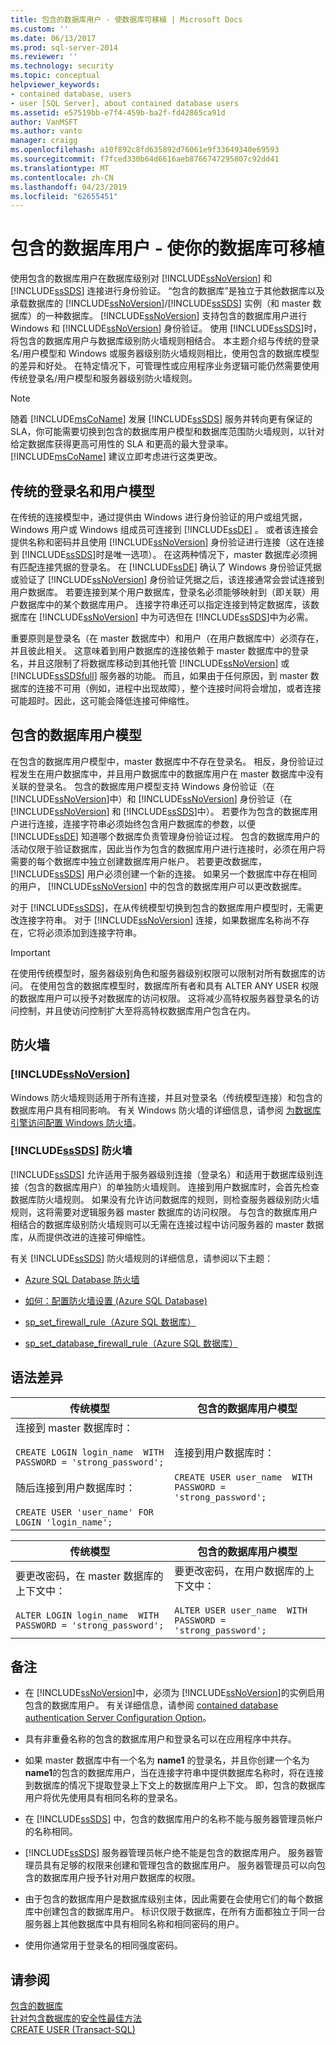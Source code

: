 ```yaml
---
title: 包含的数据库用户 - 使数据库可移植 | Microsoft Docs
ms.custom: ''
ms.date: 06/13/2017
ms.prod: sql-server-2014
ms.reviewer: ''
ms.technology: security
ms.topic: conceptual
helpviewer_keywords:
- contained database, users
- user [SQL Server], about contained database users
ms.assetid: e57519bb-e7f4-459b-ba2f-fd42865ca91d
author: VanMSFT
ms.author: vanto
manager: craigg
ms.openlocfilehash: a10f892c8fd635892d76061e9f33649340e69593
ms.sourcegitcommit: f7fced330b64d6616aeb8766747295807c92dd41
ms.translationtype: MT
ms.contentlocale: zh-CN
ms.lasthandoff: 04/23/2019
ms.locfileid: "62655451"
---
```

# <a name="contained-database-users---making-your-database-portable"></a>包含的数据库用户 - 使你的数据库可移植
  使用包含的数据库用户在数据库级别对 [!INCLUDE[ssNoVersion](../../includes/ssnoversion-md.md)] 和 [!INCLUDE[ssSDS](../../includes/sssds-md.md)] 连接进行身份验证。 “包含的数据库”是独立于其他数据库以及承载数据库的 [!INCLUDE[ssNoVersion](../../includes/ssnoversion-md.md)]/[!INCLUDE[ssSDS](../../includes/sssds-md.md)] 实例（和 master 数据库）的一种数据库。 [!INCLUDE[ssNoVersion](../../includes/ssnoversion-md.md)] 支持包含的数据库用户进行 Windows 和 [!INCLUDE[ssNoVersion](../../includes/ssnoversion-md.md)] 身份验证。 使用 [!INCLUDE[ssSDS](../../includes/sssds-md.md)]时，将包含的数据库用户与数据库级别防火墙规则相结合。 本主题介绍与传统的登录名/用户模型和 Windows 或服务器级别防火墙规则相比，使用包含的数据库模型的差异和好处。 在特定情况下，可管理性或应用程序业务逻辑可能仍然需要使用传统登录名/用户模型和服务器级别防火墙规则。  
  
> [!NOTE]  
>  随着 [!INCLUDE[msCoName](../../includes/msconame-md.md)] 发展 [!INCLUDE[ssSDS](../../includes/sssds-md.md)] 服务并转向更有保证的 SLA，你可能需要切换到包含的数据库用户模型和数据库范围防火墙规则，以针对给定数据库获得更高可用性的 SLA 和更高的最大登录率。 [!INCLUDE[msCoName](../../includes/msconame-md.md)] 建议立即考虑进行这类更改。  
  
## <a name="traditional-login-and-user-model"></a>传统的登录名和用户模型  
 在传统的连接模型中，通过提供由 Windows 进行身份验证的用户或组凭据，Windows 用户或 Windows 组成员可连接到 [!INCLUDE[ssDE](../../includes/ssde-md.md)] 。 或者该连接会提供名称和密码并且使用 [!INCLUDE[ssNoVersion](../../includes/ssnoversion-md.md)] 身份验证进行连接（这在连接到 [!INCLUDE[ssSDS](../../includes/sssds-md.md)]时是唯一选项）。 在这两种情况下，master 数据库必须拥有匹配连接凭据的登录名。 在 [!INCLUDE[ssDE](../../includes/ssde-md.md)] 确认了 Windows 身份验证凭据或验证了 [!INCLUDE[ssNoVersion](../../includes/ssnoversion-md.md)] 身份验证凭据之后，该连接通常会尝试连接到用户数据库。 若要连接到某个用户数据库，登录名必须能够映射到（即关联）用户数据库中的某个数据库用户。 连接字符串还可以指定连接到特定数据库，该数据库在 [!INCLUDE[ssNoVersion](../../includes/ssnoversion-md.md)] 中为可选但在 [!INCLUDE[ssSDS](../../includes/sssds-md.md)]中为必需。  
  
 重要原则是登录名（在 master 数据库中）和用户（在用户数据库中）必须存在，并且彼此相关。 这意味着到用户数据库的连接依赖于 master 数据库中的登录名，并且这限制了将数据库移动到其他托管 [!INCLUDE[ssNoVersion](../../includes/ssnoversion-md.md)] 或 [!INCLUDE[ssSDSfull](../../includes/sssdsfull-md.md)] 服务器的功能。 而且，如果由于任何原因，到 master 数据库的连接不可用（例如，进程中出现故障），整个连接时间将会增加，或者连接可能超时。因此，这可能会降低连接可伸缩性。  
  
## <a name="contained-database-user-model"></a>包含的数据库用户模型  
 在包含的数据库用户模型中，master 数据库中不存在登录名。 相反，身份验证过程发生在用户数据库中，并且用户数据库中的数据库用户在 master 数据库中没有关联的登录名。 包含的数据库用户模型支持 Windows 身份验证（在 [!INCLUDE[ssNoVersion](../../includes/ssnoversion-md.md)]中）和 [!INCLUDE[ssNoVersion](../../includes/ssnoversion-md.md)] 身份验证（在 [!INCLUDE[ssNoVersion](../../includes/ssnoversion-md.md)] 和 [!INCLUDE[ssSDS](../../includes/sssds-md.md)]中）。 若要作为包含的数据库用户进行连接，连接字符串必须始终包含用户数据库的参数，以便 [!INCLUDE[ssDE](../../includes/ssde-md.md)] 知道哪个数据库负责管理身份验证过程。 包含的数据库用户的活动仅限于验证数据库，因此当作为包含的数据库用户进行连接时，必须在用户将需要的每个数据库中独立创建数据库用户帐户。 若要更改数据库， [!INCLUDE[ssSDS](../../includes/sssds-md.md)] 用户必须创建一个新的连接。 如果另一个数据库中存在相同的用户， [!INCLUDE[ssNoVersion](../../includes/ssnoversion-md.md)] 中的包含的数据库用户可以更改数据库。  
  
 对于 [!INCLUDE[ssSDS](../../includes/sssds-md.md)]，在从传统模型切换到包含的数据库用户模型时，无需更改连接字符串。 对于 [!INCLUDE[ssNoVersion](../../includes/ssnoversion-md.md)] 连接，如果数据库名称尚不存在，它将必须添加到连接字符串。  
  
> [!IMPORTANT]  
>  在使用传统模型时，服务器级别角色和服务器级别权限可以限制对所有数据库的访问。 在使用包含的数据库模型时，数据库所有者和具有 ALTER ANY USER 权限的数据库用户可以授予对数据库的访问权限。 这将减少高特权服务器登录名的访问控制，并且使访问控制扩大至将高特权数据库用户包含在内。  
  
## <a name="firewalls"></a>防火墙  
  
### [!INCLUDE[ssNoVersion](../../includes/ssnoversion-md.md)]  
 Windows 防火墙规则适用于所有连接，并且对登录名（传统模型连接）和包含的数据库用户具有相同影响。 有关 Windows 防火墙的详细信息，请参阅 [为数据库引擎访问配置 Windows 防火墙](../../database-engine/configure-windows/configure-a-windows-firewall-for-database-engine-access.md)。  
  
### <a name="includesssdsincludessssds-mdmd-firewalls"></a>[!INCLUDE[ssSDS](../../includes/sssds-md.md)] 防火墙  
 [!INCLUDE[ssSDS](../../includes/sssds-md.md)] 允许适用于服务器级别连接（登录名）和适用于数据库级别连接（包含的数据库用户）的单独防火墙规则。 连接到用户数据库时，会首先检查数据库防火墙规则。 如果没有允许访问数据库的规则，则检查服务器级别防火墙规则，这将需要对逻辑服务器 master 数据库的访问权限。 与包含的数据库用户相结合的数据库级别防火墙规则可以无需在连接过程中访问服务器的 master 数据库，从而提供改进的连接可伸缩性。  
  
 有关 [!INCLUDE[ssSDS](../../includes/sssds-md.md)] 防火墙规则的详细信息，请参阅以下主题：  
  
-   [Azure SQL Database 防火墙](https://msdn.microsoft.com/library/azure/ee621782.aspx)  
  
-   [如何：配置防火墙设置 (Azure SQL Database)](https://msdn.microsoft.com/library/azure/jj553530.aspx)  
  
-   [sp_set_firewall_rule（Azure SQL 数据库）](/sql/relational-databases/system-stored-procedures/sp-set-firewall-rule-azure-sql-database)  
  
-   [sp_set_database_firewall_rule（Azure SQL 数据库）](/sql/relational-databases/system-stored-procedures/sp-set-database-firewall-rule-azure-sql-database)  
  
## <a name="syntax-differences"></a>语法差异  
  
|传统模型|包含的数据库用户模型|  
|-----------------------|-----------------------------------|  
|连接到 master 数据库时：<br /><br /> `CREATE LOGIN login_name  WITH PASSWORD = 'strong_password';`<br /><br /> 随后连接到用户数据库时：<br /><br /> `CREATE USER 'user_name' FOR LOGIN 'login_name';`|连接到用户数据库时：<br /><br /> `CREATE USER user_name  WITH PASSWORD = 'strong_password';`|  
  
|传统模型|包含的数据库用户模型|  
|-----------------------|-----------------------------------|  
|要更改密码，在 master 数据库的上下文中：<br /><br /> `ALTER LOGIN login_name  WITH PASSWORD = 'strong_password';`|要更改密码，在用户数据库的上下文中：<br /><br /> `ALTER USER user_name  WITH PASSWORD = 'strong_password';`|  
  
## <a name="remarks"></a>备注  
  
-   在 [!INCLUDE[ssNoVersion](../../includes/ssnoversion-md.md)]中，必须为 [!INCLUDE[ssNoVersion](../../includes/ssnoversion-md.md)]的实例启用包含的数据库用户。 有关详细信息，请参阅 [contained database authentication Server Configuration Option](../../database-engine/configure-windows/contained-database-authentication-server-configuration-option.md)。  
  
-   具有非重叠名称的包含的数据库用户和登录名可以在应用程序中共存。  
  
-   如果 master 数据库中有一个名为 **name1** 的登录名，并且你创建一个名为 **name1**的包含的数据库用户，当在连接字符串中提供数据库名称时，将在连接到数据库的情况下提取登录上下文上的数据库用户上下文。 即，包含的数据库用户将优先使用具有相同名称的登录名。  
  
-   在 [!INCLUDE[ssSDS](../../includes/sssds-md.md)] 中，包含的数据库用户的名称不能与服务器管理员帐户的名称相同。  
  
-   [!INCLUDE[ssSDS](../../includes/sssds-md.md)] 服务器管理员帐户绝不能是包含的数据库用户。 服务器管理员具有足够的权限来创建和管理包含的数据库用户。 服务器管理员可以向包含的数据库用户授予针对用户数据库的权限。  
  
-   由于包含的数据库用户是数据库级别主体，因此需要在会使用它们的每个数据库中创建包含的数据库用户。 标识仅限于数据库，在所有方面都独立于同一台服务器上其他数据库中具有相同名称和相同密码的用户。  
  
-   使用你通常用于登录名的相同强度密码。  
  
## <a name="see-also"></a>请参阅  
 [包含的数据库](../databases/contained-databases.md)   
 [针对包含数据库的安全性最佳方法](../databases/security-best-practices-with-contained-databases.md)   
 [CREATE USER (Transact-SQL)](/sql/t-sql/statements/create-user-transact-sql)  
  
  

